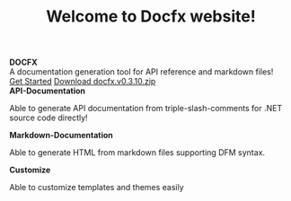 ﻿---
_allowAffix: false
title: Welcome to Docfx website!
documentType: index
---
<div class="hero">
    <div class="wrap">
      <div class="text">
        <strong>DOCFX</strong>
    </div>
      <div class="minitext">
      A documentation generation tool for API reference and markdown files!
      </div>
      <div class="buttons-unit">
        <a href="tutorial/docfx_getting_started.md" class="button">Get Started</a>
        <a href="tutorial/artifacts/docfx.v0.3.10.zip" class="button">Download docfx.v0.3.10.zip</a>
      </div>
    </div>
  </div>
  <div class="container content">
  <div id="vp-container">
    <div id="initial-vps">
      <div class="row value-props">
        <div class="col-lg-4 text-center animated fadeInLeft">
          <strong class="value-prop-heading">API-Documentation</strong>
          <p>Able to generate API documentation from triple-slash-comments for .NET source code directly!</p>
        </div><!-- /.col-lg-4 -->
        <div class="col-lg-4 text-center animated fadeIn">
          <strong class="value-prop-heading">Markdown-Documentation</strong>
          <p>Able to generate HTML from markdown files supporting DFM syntax.</p>
        </div><!-- /.col-lg-4 -->
        <div class="col-lg-4 text-center animated fadeInRight">
          <strong class="value-prop-heading">Customize</strong>
          <p>Able to customize templates and themes easily</p>
        </div><!-- /.col-lg-4 -->
      </div><!-- /.row -->
    </div>
  </div>
</div>
